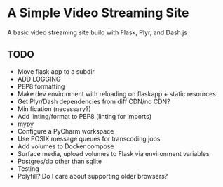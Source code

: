 # A Simple Video Streaming Site

A basic video streaming site build with Flask, Plyr, and Dash.js


## TODO

* Move flask app to a subdir
* ADD LOGGING
* PEP8 formatting
* Make dev environment with reloading on flaskapp + static resources
* Get Plyr/Dash dependencies from diff CDN/no CDN?
* Minification (necessary?)
* Add linting/format to PEP8 (linting for imports)
* mypy
* Configure a PyCharm workspace
* Use POSIX message queues for transcoding jobs
* Add volumes to Docker compose
* Surface media, upload volumes to Flask via environment variables  
* Postgres/db other than sqlite
* Testing
* Polyfill? Do I care about supporting older browsers?